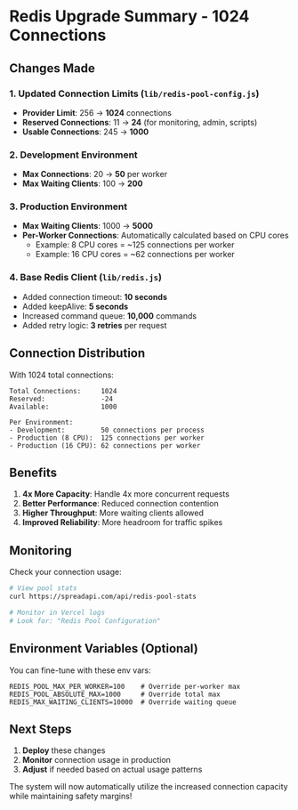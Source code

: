 # Redis Upgrade Summary - 1024 Connections

## Changes Made

### 1. **Updated Connection Limits** (`lib/redis-pool-config.js`)
- **Provider Limit**: 256 → **1024** connections
- **Reserved Connections**: 11 → **24** (for monitoring, admin, scripts)
- **Usable Connections**: 245 → **1000**

### 2. **Development Environment**
- **Max Connections**: 20 → **50** per worker
- **Max Waiting Clients**: 100 → **200**

### 3. **Production Environment**
- **Max Waiting Clients**: 1000 → **5000**
- **Per-Worker Connections**: Automatically calculated based on CPU cores
  - Example: 8 CPU cores = ~125 connections per worker
  - Example: 16 CPU cores = ~62 connections per worker

### 4. **Base Redis Client** (`lib/redis.js`)
- Added connection timeout: **10 seconds**
- Added keepAlive: **5 seconds**
- Increased command queue: **10,000** commands
- Added retry logic: **3 retries** per request

## Connection Distribution

With 1024 total connections:
```
Total Connections:     1024
Reserved:              -24
Available:             1000

Per Environment:
- Development:         50 connections per process
- Production (8 CPU):  125 connections per worker
- Production (16 CPU): 62 connections per worker
```

## Benefits

1. **4x More Capacity**: Handle 4x more concurrent requests
2. **Better Performance**: Reduced connection contention
3. **Higher Throughput**: More waiting clients allowed
4. **Improved Reliability**: More headroom for traffic spikes

## Monitoring

Check your connection usage:
```bash
# View pool stats
curl https://spreadapi.com/api/redis-pool-stats

# Monitor in Vercel logs
# Look for: "Redis Pool Configuration"
```

## Environment Variables (Optional)

You can fine-tune with these env vars:
```env
REDIS_POOL_MAX_PER_WORKER=100    # Override per-worker max
REDIS_POOL_ABSOLUTE_MAX=1000     # Override total max
REDIS_MAX_WAITING_CLIENTS=10000  # Override waiting queue
```

## Next Steps

1. **Deploy** these changes
2. **Monitor** connection usage in production
3. **Adjust** if needed based on actual usage patterns

The system will now automatically utilize the increased connection capacity while maintaining safety margins!
